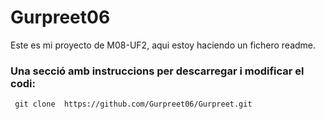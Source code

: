 # Gurpreet06

 Este es mi proyecto de M08-UF2, aqui estoy haciendo un fichero readme. 
 
 ### Una secció amb instruccions per descarregar i modificar el codi:
```
 git clone  https://github.com/Gurpreet06/Gurpreet.git
```
